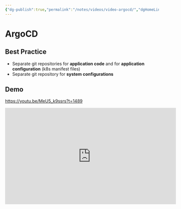 ```yaml
---
{"dg-publish":true,"permalink":"/notes/videos/video-argocd/","dgHomeLink":true,"dgPassFrontmatter":false,"dgShowBacklinks":true,"dgShowLocalGraph":false}
---
```


# ArgoCD

## Best Practice

- Separate git repositories for **application code** and for **application configuration** (k8s manifest files)
- Separate git repository for **system configurations**

## Demo

<https://youtu.be/MeU5_k9ssrs?t=1489>

<iframe width="560" height="315" src="https://www.youtube.com/embed/MeU5_k9ssrs?start=1489" title="YouTube video player" frameborder="0" allow="accelerometer; autoplay; clipboard-write; encrypted-media; gyroscope; picture-in-picture" allowfullscreen></iframe>